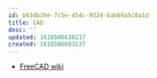 ```yaml
---
id: b03db39e-7c5e-454c-9324-bab69a5c8a1d
title: CAD
desc: ''
updated: 1616506630217
created: 1616506603137
---
```


- [FreeCAD wiki](https://wiki.freecadweb.org)
